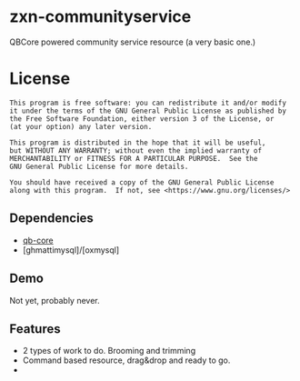 # zxn-communityservice
QBCore powered community service resource (a very basic one.)

# License

    This program is free software: you can redistribute it and/or modify
    it under the terms of the GNU General Public License as published by
    the Free Software Foundation, either version 3 of the License, or
    (at your option) any later version.

    This program is distributed in the hope that it will be useful,
    but WITHOUT ANY WARRANTY; without even the implied warranty of
    MERCHANTABILITY or FITNESS FOR A PARTICULAR PURPOSE.  See the
    GNU General Public License for more details.

    You should have received a copy of the GNU General Public License
    along with this program.  If not, see <https://www.gnu.org/licenses/>

## Dependencies
- [qb-core](https://github.com/qbcore-framework/qb-core)
- [ghmattimysql]/[oxmysql]

## Demo
Not yet, probably never.

## Features
- 2 types of work to do. Brooming and trimming
- Command based resource, drag&drop and ready to go.
-